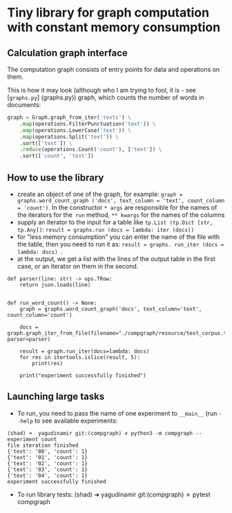 # Tiny library for graph computation with constant memory consumption

## Calculation graph interface

 The computation graph consists of entry points for data and operations on them.

 This is how it may look (although who I am trying to fool, it is - see [`graphs.py`] (graphs.py)) graph,
 which counts the number of words in documents:
 ```python
 graph = Graph.graph_from_iter('texts') \
     .map(operations.FilterPunctuation('text')) \
     .map(operations.LowerCase('text')) \
     .map(operations.Split('text')) \
     .sort(['text']) \
     .reduce(operations.Count('count'), ['text']) \
     .sort(['count', 'text'])
 ```

## How to use the library
 * create an object of one of the graph, for example: `graph = graphs.word_count_graph ('docs', text_column = 'text', count_column = 'count')`.
  In the constructor `* args` are responsible for the names of the iterators for the` run` method, `** kwargs` for the names of the columns
* supply an iterator to the input for a table like `tp.List (tp.Dict [str, tp.Any])`: `result = graphs.run (docs = lambda: iter (docs))`
* for "less memory consumption" you can enter the name of the file with the table, then you need to run it as: `result = graphs. run_iter (docs = lambda: docs) `.
* at the output, we get a list with the lines of the output table in the first case, or an iterator on them in the second.

```(python)
def parser(line: str) -> ops.TRow:
    return json.loads(line)


def run_word_count() -> None:
    graph = graphs.word_count_graph('docs', text_column='text', count_column='count')

    docs = graph.graph_iter_from_file(filename="./compgraph/resource/text_corpus.txt", parser=parser)

    result = graph.run_iter(docs=lambda: docs)
    for res in itertools.islice(result, 5):
        print(res)

    print("experiment successfully finished")
```

## Launching large tasks
 * To run, you need to pass the name of one experiment to `__main__` (run `--help` to see available experiments:
```
(shad) ➜  yagudinamir git:(compgraph) ✗ python3 -m compgraph --experiment count
file iteration finished
{'text': '00', 'count': 1}
{'text': '01', 'count': 1}
{'text': '02', 'count': 1}
{'text': '03', 'count': 1}
{'text': '04', 'count': 1}
experiment successfully finished
```  
* To run library tests:
(shad) ➜  yagudinamir git:(compgraph) ✗ pytest compgraph
